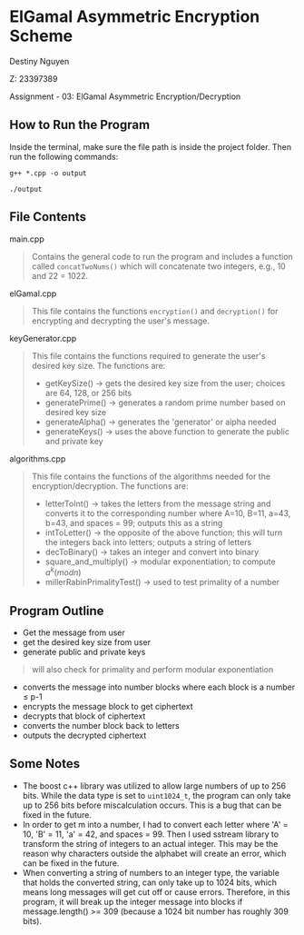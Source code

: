 # ElGamal Asymmetric Encryption Scheme
Destiny Nguyen

Z: 23397389

Assignment - 03: ElGamal Asymmetric Encryption/Decryption 

## How to Run the Program
Inside the terminal, make sure the file path is inside the project folder. Then
run the following commands:

`g++ *.cpp -o output`

`./output`

## File Contents
main.cpp
> Contains the general code to run the program and includes a function called `concatTwoNums()` which will concatenate two integers, e.g., 10 and 22 = 1022.

elGamal.cpp
> This file contains the functions `encryption()` and `decryption()` for encrypting and decrypting the user's message.

keyGenerator.cpp
> This file contains the functions required to generate the user's desired key size. The functions are:
> * getKeySize() -> gets the desired key size from the user; choices are 64, 128, or 256 bits
> * generatePrime() -> generates a random prime number based on desired key size
> * generateAlpha() -> generates the 'generator' or alpha needed
> * generateKeys() -> uses the above function to generate the public and private key

algorithms.cpp
> This file contains the functions of the algorithms needed for the encryption/decryption. The functions are:
> * letterToInt() -> takes the letters from the message string and converts it to the corresponding number where A=10, B=11, a=43, b=43, and spaces = 99; outputs this as a string
> * intToLetter() -> the opposite of the above function; this will turn the integers back into letters; outputs a string of letters
> * decToBinary() -> takes an integer and convert into binary
> * square_and_multiply() -> modular exponentiation; to compute $a^k(mod n)$
> * millerRabinPrimalityTest() -> used to test primality of a number

## Program Outline
* Get the message from user
* get the desired key size from user
* generate public and private keys
> will also check for primality and perform modular exponentiation
* converts the message into number blocks where each block is a number ≤ p-1
* encrypts the message block to get ciphertext
* decrypts that block of ciphertext
* converts the number block back to letters
* outputs the decrypted ciphertext


## Some Notes
* The boost c++ library was utilized to allow large numbers of up to 256 bits. While the data type is set to `uint1024_t`, the program can only take up to 256 bits before miscalculation occurs. This is a bug that can be fixed in the future. 
* In order to get m into a number, I had to convert each letter where 'A' = 10, 'B' = 11, 'a' = 42, and spaces = 99. Then I used sstream library to transform the string of integers to an actual integer. This may be the reason why characters outside the alphabet will create an error, which can be fixed in the future.
* When converting a string of numbers to an integer type, the variable that holds the converted string, can only take up to 1024 bits, which means long messages will get cut off or cause errors. Therefore, in this program, it will break up the integer message into blocks if message.length() >= 309 (because a 1024 bit number has roughly 309 bits). 